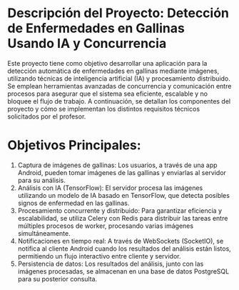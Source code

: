# Descripción del Proyecto: Detección de Enfermedades en Gallinas Usando IA y Concurrencia

Este proyecto tiene como objetivo desarrollar una aplicación para la detección automática de enfermedades en gallinas mediante imágenes, utilizando técnicas de inteligencia artificial (IA) y procesamiento distribuido. Se emplean herramientas avanzadas de concurrencia y comunicación entre procesos para asegurar que el sistema sea eficiente, escalable y no bloquee el flujo de trabajo. A continuación, se detallan los componentes del proyecto y cómo se implementan los distintos requisitos técnicos solicitados por el profesor.

# Objetivos Principales:
1. Captura de imágenes de gallinas: Los usuarios, a través de una app Android, pueden tomar imágenes de las gallinas y enviarlas al servidor para su análisis.
2. Análisis con IA (TensorFlow): El servidor procesa las imágenes utilizando un modelo de IA basado en TensorFlow, que detecta posibles signos de enfermedad en las gallinas.
3. Procesamiento concurrente y distribuido: Para garantizar eficiencia y escalabilidad, se utiliza Celery con Redis para distribuir las tareas entre múltiples procesos de worker, procesando varias imágenes simultáneamente.
4. Notificaciones en tiempo real: A través de WebSockets (SocketIO), se notifica al cliente Android cuando los resultados del análisis están listos, permitiendo un flujo interactivo entre cliente y servidor.
5. Persistencia de datos: Los resultados del análisis, junto con las imágenes procesadas, se almacenan en una base de datos PostgreSQL para su posterior consulta.


